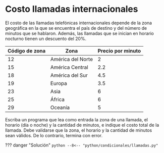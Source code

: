 # Costo llamadas internacionales

El costo de las llamadas telefónicas internacionales depende de la zona geográfica en la que se encuentra el país de destino y del número de minutos que se hablaron. Además, las llamadas que se inician en horario nocturno tienen un descuento del $20\%$.

|Código de zona|      Zona       |Precio por minuto|
|--------------|-----------------|-----------------|
|$12$          |América del Norte|$2$              |
|$15$          |América Central  |$2.2$            |
|$18$          |América del Sur  |$4.5$            |
|$19$          |Europa           |$3.5$            |
|$23$          |Asia             |$6$              |
|$25$          |África           |$6$              |
|$29$          |Oceanía          |$5$              |


Escriba un programa que lea como entrada la zona de una llamada, el horario (día o noche) y la cantidad de minutos, e indique el costo total de la llamada. Debe validarse que la zona, el horario y la cantidad de minutos sean válidos. De lo contrario, termina con error.

??? danger "Solución"
    ```python
    --8<-- "python/condicionales/llamadas.py"
    ```